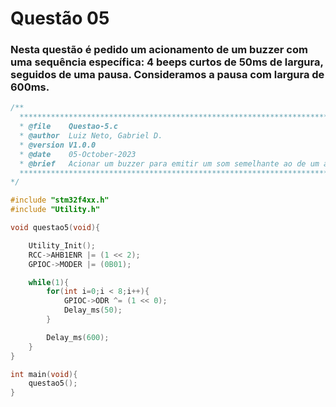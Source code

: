 # Questão 05

### Nesta questão é pedido um acionamento de um buzzer com uma sequência específica: 4 beeps curtos de 50ms de largura, seguidos de uma pausa. Consideramos a pausa com largura de 600ms.

```C
/**
  ******************************************************************************
  * @file    Questao-5.c
  * @author  Luiz Neto, Gabriel D.
  * @version V1.0.0
  * @date    05-October-2023
  * @brief   Acionar um buzzer para emitir um som semelhante ao de um alarme sonoro.
  ******************************************************************************
*/

#include "stm32f4xx.h"
#include "Utility.h"

void questao5(void){

	Utility_Init();
	RCC->AHB1ENR |= (1 << 2);
	GPIOC->MODER |= (0B01);

	while(1){
		for(int i=0;i < 8;i++){
			GPIOC->ODR ^= (1 << 0);
			Delay_ms(50);
		}

		Delay_ms(600);
	}
}

int main(void){
    questao5();
}
```
